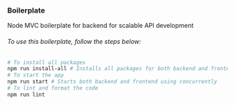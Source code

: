 ### Boilerplate

Node MVC boilerplate for backend for scalable API development

###### To use this boilerplate, follow the steps below:

```bash
# To install all packages
npm run install-all # Installs all packages for both backend and frontend
# To start the app 
npm run start # Starts both backend and frontend using concurrently
# To lint and format the code
npm run lint
```
